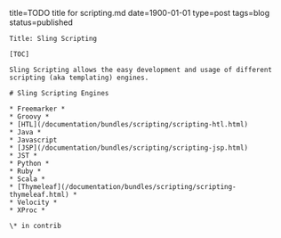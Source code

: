 title=TODO title for scripting.md 
date=1900-01-01
type=post
tags=blog
status=published
~~~~~~
Title: Sling Scripting

[TOC]

Sling Scripting allows the easy development and usage of different scripting (aka templating) engines.

# Sling Scripting Engines

* Freemarker *
* Groovy *
* [HTL](/documentation/bundles/scripting/scripting-htl.html)
* Java *
* Javascript
* [JSP](/documentation/bundles/scripting/scripting-jsp.html)
* JST *
* Python *
* Ruby *
* Scala *
* [Thymeleaf](/documentation/bundles/scripting/scripting-thymeleaf.html) *
* Velocity *
* XProc *

\* in contrib
